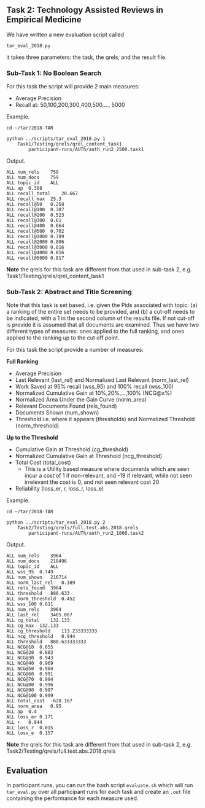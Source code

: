 ## Task 2: Technology Assisted Reviews in Empirical Medicine

We have written a new evaluation script called

```
tar_eval_2018.py
```
it takes three parameters: the task, the qrels, and the result file.

### Sub-Task 1: No Boolean Search
For this task the script will provide 2 main measures:
- Average Precision
- Recall at: 50,100,200,300,400,500,..., 5000

Example.

```
cd ~/tar/2018-TAR

python ../scripts/tar_eval_2018.py 1
    Task1/Testing/qrels/qrel_content_task1
        participant-runs/AUTh/auth_run2_2500.task1

```


Output.

```
ALL	num_rels	759
ALL	num_docs	759
ALL	topic_id	ALL
ALL	ap	0.308
ALL	recall_total	20.667
ALL	recall_max	25.3
ALL	recall@50	0.258
ALL	recall@100	0.387
ALL	recall@200	0.523
ALL	recall@300	0.61
ALL	recall@400	0.664
ALL	recall@500	0.702
ALL	recall@1000	0.789
ALL	recall@2000	0.806
ALL	recall@3000	0.816
ALL	recall@4000	0.816
ALL	recall@5000	0.817
```


**Note** the qrels for this task are different from that used in sub-task 2, e.g. Task1/Testing/qrels/qrel_content_task1


### Sub-Task 2: Abstract and Title Screening
Note that this task is set based, i.e. given the Pids associated with
topic: (a) a ranking of the entire set needs to be provided, and
 (b) a cut-off needs to be indicated,
  with a 1 in the second column of the results file. If not cut-off
  is provide it is assumed that all documents are examined.
  Thus we have two different types of measures:
   ones applied to the full ranking,
  and ones applied to the ranking up to the cut off point.


For this task the script provide a number of measures:

**Full Ranking**
- Average Precision
- Last Relevant (last_rel) and Normalized Last Relevant (norm_last_rel)
- Work Saved at 95% recall (wss_95) and 100% recall (wss_100)
- Normalized Cumulative Gain at 10%,20%,...,100% (NCG@x%)
- Normalized Area Under the Gain Curve (norm_area)
- Relevant Documents Found (rels_found)
- Documents Shown (num_shown)
- Threshold i.e. where it appears (thresholds) and Normalized Threshold (norm_threshold)

**Up to the Threshold**
- Cumulative Gain at Threshold (cg_threshold)
- Normalized Cumulative Gain at Threshold (ncg_threshold)
- Total Cost (total_cost)
    - This is a Utility based measure where documents which are seen incur a cost of 1 if non-relevant, and -19 if relevant, while not seen irrelevant the cost is 0, and not seen relevant cost 20
- Reliability (loss_er, r, loss_r, loss_e)


Example.

```
cd ~/tar/2018-TAR

python ../scripts/tar_eval_2018.py 2
    Task2/Testing/qrels/full.test.abs.2018.qrels
        participant-runs/AUTh/auth_run2_1000.task2

```

Output.

```
ALL	num_rels	3964
ALL	num_docs	218496
ALL	topic_id	ALL
ALL	wss_95	0.749
ALL	num_shown	216714
ALL	norm_last_rel	0.389
ALL	rels_found	3964
ALL	threshold	880.633
ALL	norm_threshold	0.452
ALL	wss_100	0.611
ALL	num_rels	3964
ALL	last_rel	3405.067
ALL	cg_total	132.133
ALL	cg_max	132.133
ALL	cg_threshold	113.233333333
ALL	ncg_threshold	0.944
ALL	threshold	880.633333333
ALL	NCG@10	0.655
ALL	NCG@20	0.883
ALL	NCG@30	0.943
ALL	NCG@40	0.969
ALL	NCG@50	0.984
ALL	NCG@60	0.991
ALL	NCG@70	0.994
ALL	NCG@80	0.996
ALL	NCG@90	0.997
ALL	NCG@100	0.999
ALL	total_cost	-628.167
ALL	norm_area	0.95
ALL	ap	0.4
ALL	loss_er	0.171
ALL	r	0.944
ALL	loss_r	0.015
ALL	loss_e	0.157
```

**Note** the qrels for this task are different from that used in sub-task 2, e.g. Task2/Testing/qrels/full.test.abs.2018.qrels

## Evaluation
In participant runs, you can run the bash script ```evaluate.sh``` which will run ```tar_eval.py```
 over all participant runs for each task and create an `.out` file containing the performance for each measure used.
 